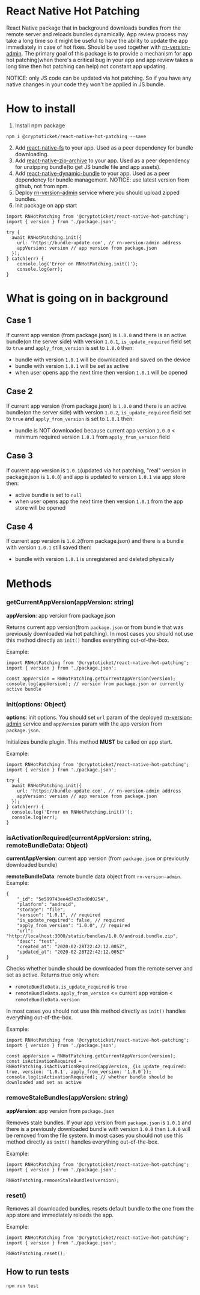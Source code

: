 # React Native Hot Patching

React Native package that in background downloads bundles from the remote server and reloads bundles dynamically. App review process may take a long time so it might be useful to have the ability to update the app immediately in case of hot fixes. Should be used together with [rn-version-admin](https://github.com/cryptoticket/rn-version-admin). The primary goal of this package is to provide a mechanism for app hot patching(when there's a critical bug in your app and app review takes a long time then hot patching can help) not constant app updating.

NOTICE: only JS code can be updated via hot patching. So if you have any native changes in your code they won't be applied in JS bundle.

# How to install

1. Install npm package
```
npm i @cryptoticket/react-native-hot-patching --save
```
2. Add [react-native-fs](https://github.com/itinance/react-native-fs) to your app. Used as a peer dependency for bundle downloading.
3. Add [react-native-zip-archive](https://github.com/mockingbot/react-native-zip-archive) to your app. Used as a peer dependency for unzipping bundle(to get JS bundle file and app assets).
4. Add [react-native-dynamic-bundle](https://github.com/mauritsd/react-native-dynamic-bundle) to your app. Used as a peer dependency for bundle management. NOTICE: use latest version from github, not from npm.
5. Deploy [rn-version-admin](https://github.com/cryptoticket/rn-version-admin) service where you should upload zipped bundles.
6. Init package on app start
```
import RNHotPatching from '@cryptoticket/react-native-hot-patching';
import { version } from './package.json';

try {
  await RNHotPatching.init({
    url: 'https://bundle-update.com', // rn-version-admin address 
    appVersion: version // app version from package.json
  });
} catch(err) {
    console.log('Error on RNHotPatching.init()');
    console.log(err);
}
```

# What is going on in background

## Case 1
If current app version (from package.json) is `1.0.0` and there is an active bundle(on the server side) with version `1.0.1`, `is_update_required` field set to `true` and `apply_from_version` is set to `1.0.0` then:
- bundle with version `1.0.1` will be downloaded and saved on the device
- bundle with version `1.0.1` will be set as active
- when user opens app the next time then version `1.0.1` will be opened

## Case 2
If current app version (from package.json) is `1.0.0` and there is an active bundle(on the server side) with version `1.0.2`, `is_update_required` field set to `true` and `apply_from_version` is set to `1.0.1` then:
- bundle is NOT downloaded because current app version `1.0.0` < minimum required version `1.0.1` from `apply_from_version` field

## Case 3
If current app version is `1.0.1`(updated via hot patching, "real" version in package.json is `1.0.0`) and app is updated to version `1.0.1` via app store then:
- active bundle is set to `null`
- when user opens app the next time then version `1.0.1` from the app store will be opened

## Case 4
If current app version is `1.0.2`(from package.json) and there is a bundle with version `1.0.1` still saved then:
- bundle with version `1.0.1` is unregistered and deleted physically


# Methods

### getCurrentAppVersion(appVersion: string)
**appVersion**: app version from package.json

Returns current app version(from `package.json` or from bundle that was previously downloaded via hot patching). In most cases you should not use this method directly as `init()` handles everything out-of-the-box.

Example:
```
import RNHotPatching from '@cryptoticket/react-native-hot-patching';
import { version } from './package.json';

const appVersion = RNHotPatching.getCurrentAppVersion(version);
console.log(appVersion); // version from package.json or currently active bundle
```

### init(options: Object)
**options**: init options. You should set `url` param of the deployed [rn-version-admin](https://github.com/cryptoticket/rn-version-admin) service and `appVersion` param with the app version from `package.json`.

Initializes bundle plugin. This method **MUST** be called on app start.

Example:
```
import RNHotPatching from '@cryptoticket/react-native-hot-patching';
import { version } from './package.json';

try {
  await RNHotPatching.init({
    url: 'https://bundle-update.com', // rn-version-admin address 
    appVersion: version // app version from package.json
  });
} catch(err) {
  console.log('Error on RNHotPatching.init()');
  console.log(err);
}
```

### isActivationRequired(currentAppVersion: string, remoteBundleData: Object)
**currentAppVersion**: current app version (from `package.json` or previously downloaded bundle)

**remoteBundleData**: remote bundle data object from `rn-version-admin`. Example:
```
{
    "_id": "5e599743ee4d7e37ed0d0254",
    "platform": "android",
    "storage": "file",
    "version": "1.0.1", // required
    "is_update_required": false, // required
    "apply_from_version": "1.0.0", // required
    "url": "http://localhost:3000/static/bundles/1.0.0/android.bundle.zip",
    "desc": "test",
    "created_at": "2020-02-28T22:42:12.005Z",
    "updated_at": "2020-02-28T22:42:12.005Z"
}
```

Checks whether bundle should be downloaded from the remote server and set as active. Returns true only when:
- `remoteBundleData.is_update_required` is `true`
- `remoteBundleData.apply_from_version` <= current app version < `remoteBundleData.version`

In most cases you should not use this method directly as `init()` handles everything out-of-the-box.

Example:
```
import RNHotPatching from '@cryptoticket/react-native-hot-patching';
import { version } from './package.json';

const appVersion = RNHotPatching.getCurrentAppVersion(version);
const isActivationRequired = RNHotPatching.isActivationRequired(appVersion, {is_update_required: true, version: '1.0.1', apply_from_version: '1.0.0'});
console.log(isActivationRequired); // whether bundle should be downloaded and set as active
```

### removeStaleBundles(appVersion: string)
**appVersion**: app version from `package.json`

Removes stale bundles. If your app version from `package.json` is `1.0.1` and there is a previously downloaded bundle with version `1.0.0` then `1.0.0` will be removed from the file system. In most cases you should not use this method directly as `init()` handles everything out-of-the-box.

Example:
```
import RNHotPatching from '@cryptoticket/react-native-hot-patching';
import { version } from './package.json';

RNHotPatching.removeStaleBundles(version);
```

### reset()

Removes all downloaded bundles, resets default bundle to the one from the app store and immediately reloads the app.

Example:
```
import RNHotPatching from '@cryptoticket/react-native-hot-patching';
import { version } from './package.json';

RNHotPatching.reset();
```

## How to run tests
```
npm run test
```
